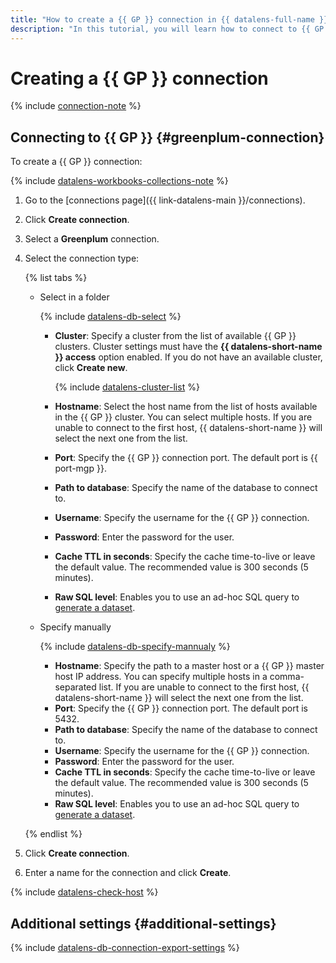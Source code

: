 ```yaml
---
title: "How to create a {{ GP }} connection in {{ datalens-full-name }}"
description: "In this tutorial, you will learn how to connect to {{ GP }} in {{ datalens-full-name }}."
---
```


# Creating a {{ GP }} connection

{% include [connection-note](../../../_includes/datalens/datalens-connection-note.md) %}

## Connecting to {{ GP }} {#greenplum-connection}

To create a {{ GP }} connection:


{% include [datalens-workbooks-collections-note](../../../_includes/datalens/operations/datalens-workbooks-collections-note.md) %}



1. Go to the [connections page]({{ link-datalens-main }}/connections).


1. Click **Create connection**.
1. Select a **Greenplum** connection.


1. Select the connection type:

   {% list tabs %}

   - Select in a folder

      {% include [datalens-db-select](../../../_includes/datalens/datalens-db-select.md) %}

      * **Cluster**: Specify a cluster from the list of available {{ GP }} clusters. Cluster settings must have the **{{ datalens-short-name }} access** option enabled. If you do not have an available cluster, click **Create new**.

         {% include [datalens-cluster-list](../../../_includes/datalens/datalens-cluster-list.md) %}

      * **Hostname**: Select the host name from the list of hosts available in the {{ GP }} cluster. You can select multiple hosts. If you are unable to connect to the first host, {{ datalens-short-name }} will select the next one from the list.
      * **Port**: Specify the {{ GP }} connection port. The default port is {{ port-mgp }}.
      * **Path to database**: Specify the name of the database to connect to.
      * **Username**: Specify the username for the {{ GP }} connection.
      * **Password**: Enter the password for the user.
      * **Cache TTL in seconds**: Specify the cache time-to-live or leave the default value. The recommended value is 300 seconds (5 minutes).
      * **Raw SQL level**: Enables you to use an ad-hoc SQL query to [generate a dataset](../../concepts/dataset/settings.md#sql-request-in-datatset).

   - Specify manually

      {% include [datalens-db-specify-mannualy](../../../_includes/datalens/datalens-db-specify-mannualy.md) %}

      * **Hostname**: Specify the path to a master host or a {{ GP }} master host IP address. You can specify multiple hosts in a comma-separated list. If you are unable to connect to the first host, {{ datalens-short-name }} will select the next one from the list.
      * **Port**: Specify the {{ GP }} connection port. The default port is 5432.
      * **Path to database**: Specify the name of the database to connect to.
      * **Username**: Specify the username for the {{ GP }} connection.
      * **Password**: Enter the password for the user.
      * **Cache TTL in seconds**: Specify the cache time-to-live or leave the default value. The recommended value is 300 seconds (5 minutes).
      * **Raw SQL level**: Enables you to use an ad-hoc SQL query to [generate a dataset](../../concepts/dataset/settings.md#sql-request-in-datatset).

   {% endlist %}



1. Click **Create connection**.
1. Enter a name for the connection and click **Create**.

{% include [datalens-check-host](../../../_includes/datalens/operations/datalens-check-host.md) %}

## Additional settings {#additional-settings}

{% include [datalens-db-connection-export-settings](../../../_includes/datalens/operations/datalens-db-connection-export-settings.md) %}
